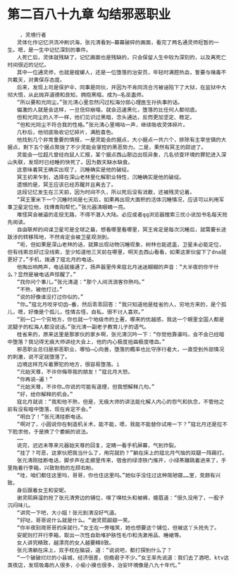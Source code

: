 # 第二百八十九章 勾结邪恶职业
        ，灵境行者
       灵体化作记忆洪流冲刷识海，张元清看到—幕幕破碎的画面，看完了两名通灵师短暂的一生。嗯，是一生中记忆深刻的事件。
       人死亡后，灵体就残缺了，记忆画面也是残缺的，只会保留人生中较为深刻的，以及离死亡时间很近的记忆。
       其中一位通灵师，也就是螳螂人，还是一位堕落的治安员，年轻时满腔热血，誓要与赌毒不共戴天，对黄保存态度。
       后来，发现上司是保护伞，同事是同伙，并因为不肯同流合污被诬陷下了大狱，在监狱中大彻大悟，从此抛弃道德和良知，拥抱黑暗，成为—名巫蛊师。
       “所以要和光同尘。”张元清心里忽然闪过松海分部心理医生孙执事的话。
       偏激的人就是会这样，一旦信仰崩塌，就会迅速黑化，堕落的比任何人都彻底。
       但和光同尘的人不一样，他们见识过黑暗，念头通达，反而更加坚定、稳定。
       “但和光同尘不符合我的性格。”张元清心里嘀咕一声，继续吸收灵体碎片。
       几秒后，他彻底吸收记忆碎片，满脸喜色。
       他找到几个非常重要的情报，一是灵能会的据点，大小据点一共六个，排除有主宰坐镇的大据点，剩下五个据点聚拢了不少灵能会掌控的黑恶势力。二是，果然有冥王的踪迹了。
       灵能会一位超凡曾经向鼠人汇报，某个据点西山那边出现异象，几名侦查环境的罪犯进入深山失联，发现时已经睡的快死了。因为数天缺水缺食。
       这意味着冥王确实出现了，沉睡确实是他的破绽。
       冥王初来乍到，选择在深山老林里化解职业特性，沉睡确实是他的破绽。
       遗憾的是，冥王应该已经苏醒并且离去了。
       这段记忆发生在三天前，因为时间不久，所以死后没有消散，还被残灵记着。
       “冥王軍米下一个沉睡时间是七天后，如果再出现大面积的活体沉睡情况，应该可以利用军事卫星定位他，找傅青阳帮忙。”张元器清眼睛一亮。
       难怪冥会被逼的走投无路，不得不潜入大陆。必应或者qq浏览器搜索三优小说加书名每天抢先阅读。
       自由联邦的间谍卫星可是全球之最，想看哪里看哪里，冥王肯定是每次沉睡后，就需要长途跋涉的转移阵地，不然肯定会被卫星观测到。
       “呃，但如果是深山老林的话，就算出现动物沉睡现象，树林也能遮盖，卫星未必能定位，但有线索总好过没线索，至少知道他三天前在哪里，明天去西山看看，如果这家伙留下了dna就更好了。”手机，拨通了寇北月的电话。
       他掏出响两声，电话就接通了，扬声器里传来寇北月迷迷糊糊的声音：“大半夜的你干什么？显然是被电话声惊醒了。”
       “找你问个事儿。”张元清道：“那个人间流浪客你熟吗。”
       “不熟，被他打过。”
       “说的好像谁没打过你似的。”
       “你…”寇北月咬牙切齿—番，然后乖乖回答：“我只知道他是桂省的人，穷地方来的，是个孤儿，嗯，好像是个孤儿，性情古怪，自私，很不讨人喜欢。”
       “别一口一个穷地方，你也就一个地级市的土著，哪来的优越感，我这一个眼里全国人都是泥腿子的松海人都没说话。”张元清一副老子教育儿子的语气。
       桂省来的，原来这里是那家伙的家乡啊，张元清沉吟一下：“你觉他靠谱吗，会不会已经暗中堕落？我记得无痕大师讲经大会上，他的内心极度扭曲极度嗜血。”
       邪恶职业总归是邪恶职业，哪怕—心向善，堕落的概率也比守序行者大，一直受到外部情况的刺激，说不定就堕落了。
       边境这样充斥着罪犯的地方，很容易堕落。i
       “元始天尊，不许你侮辱我的朋友！”寇北月大怒。
       “你再说—遍！”
       “元始天尊，不许你…你说的可能有道理，但我想解释几句。”
       “好，给你解释的机会。”
       寇北月就说：“我和他不熟，但是，无痕大师的讲法能化解人内心的怨气和执念，不管他之前有没有暗中堕落，现在肯定不会。”
       “明白了！”张元清挂断电话。
       “啊对了，小圆说你在制造机关术，能不能，嗯，我能不能替你试用一下？”寇北月还是拉不下脸求他，于是换了个委婉的说法。
       ……
       说完，迟迟未等来元器始天尊的回复，定睛一看手机屏幕，气到炸裂。
       “挂了？可恶，这家伙把我当什么了，用完就扔？”躺在床上的寇北月气恼的双腿一阵踢打。
       张元清刚挂断电话，脚步声在走廊里传来，宿舍的绿漆铁门推开，小绿茶蹦跳着进来了，手里拖着行李箱，兴致勃勃的左顾右盼。
       “哇，咱们都住这里吗，哥哥，你也住这里吗。”她似乎没住过这种简陋寝……室，竞颇有兴致。
       身后跟着女王和安妮。
       谢灵熙麻溜的抢了张元清旁边的铺位，嗅了嗅枕头和被褥，蹙眉道：“很久没用了，一股子沉闷味儿。
       “讲究一下吧，大小姐！张元到清没好气道。
       “好哒，哥哥说什么就是什么。“谢灵熙甜甜一笑。
       “你半夜别爬哥哥的床就行。”女王在一旁嗤笑，她也想要这个铺位，但被这丫头抢先了。
       安妮则打开行李箱，取出一次性自助堆护肤性毛巾和洗漱用品、睡裙等。
       女人讲究精致，越漂亮的女人越要精8致。
       张元清躺在床上，双手枕在脑袋，道：“说说吧，都打探到什么了？
       “一个破破烂烂的小县城，经济很差，但瘾君子不少。”女王率先说道：我们去了酒吧、ktv这类夜店，发现吸毒的人很多，小偷小摸也很多，治安环境像是八九十年代。”